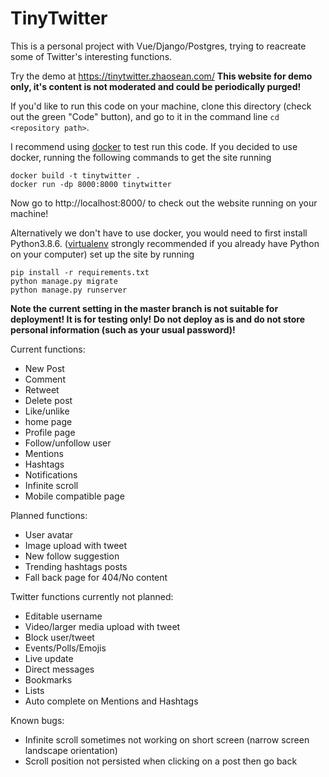 # TinyTwitter


This is a personal project with Vue/Django/Postgres, trying to reacreate some of Twitter's interesting functions.

Try the demo at https://tinytwitter.zhaosean.com/
**This website for demo only, it's content is not moderated and could be periodically purged!**


If you'd like to run this code on your machine, clone this directory (check out the green "Code" button), and go to it in the command line `cd <repository path>`. 

I recommend using [docker](https://docs.docker.com/engine/install/) to test run this code. If you decided to use docker, running the following commands to get the site running
```
docker build -t tinytwitter .
docker run -dp 8000:8000 tinytwitter
```
Now go to http://localhost:8000/ to check out the website running on your machine!


Alternatively we don't have to use docker, you would need to first install Python3.8.6. ([virtualenv](https://pypi.org/project/virtualenv/) strongly recommended if you already have Python on your computer) set up the site by running
```
pip install -r requirements.txt
python manage.py migrate
python manage.py runserver
```

**Note the current setting in the master branch is not suitable for deployment! It is for testing only! Do not deploy as is and do not store personal information (such as your usual password)!**


Current functions:
* New Post
* Comment
* Retweet
* Delete post
* Like/unlike
* home page
* Profile page
* Follow/unfollow user
* Mentions
* Hashtags
* Notifications
* Infinite scroll
* Mobile compatible page


Planned functions:
* User avatar
* Image upload with tweet
* New follow suggestion
* Trending hashtags posts
* Fall back page for 404/No content


Twitter functions currently not planned:
* Editable username
* Video/larger media upload with tweet
* Block user/tweet
* Events/Polls/Emojis
* Live update
* Direct messages
* Bookmarks
* Lists
* Auto complete on Mentions and Hashtags


Known bugs:
* Infinite scroll sometimes not working on short screen (narrow screen landscape orientation)
* Scroll position not persisted when clicking on a post then go back